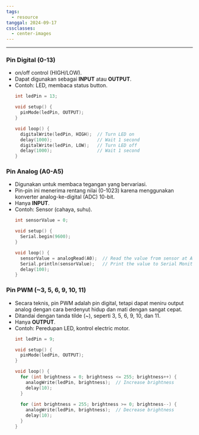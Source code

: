 ```yaml
---
tags:
  - resource
tanggal: 2024-09-17
cssclasses:
  - center-images
---
```

___
### Pin Digital (0-13)
- on/off control (HIGH/LOW).
- Dapat digunakan sebagai **INPUT** atau **OUTPUT**.
- Contoh: LED, membaca status button.
	```c
	int ledPin = 13;
	
	void setup() {
	  pinMode(ledPin, OUTPUT);
	}
	
	void loop() {
	  digitalWrite(ledPin, HIGH);  // Turn LED on
	  delay(1000);                 // Wait 1 second
	  digitalWrite(ledPin, LOW);   // Turn LED off
	  delay(1000);                 // Wait 1 second
	}	
	```

### Pin Analog (A0-A5)
- Digunakan untuk membaca tegangan yang bervariasi.
- Pin-pin ini menerima rentang nilai (0-1023) karena menggunakan konverter analog-ke-digital (ADC) 10-bit.
- Hanya **INPUT**.
- Contoh: Sensor (cahaya, suhu).
	```c
	int sensorValue = 0;
	
	void setup() {
	  Serial.begin(9600);
	}
	
	void loop() {
	  sensorValue = analogRead(A0);  // Read the value from sensor at A0
	  Serial.println(sensorValue);   // Print the value to Serial Monitor
	  delay(100);
	}
	```

### Pin PWM (~3, 5, 6, 9, 10, 11)
- Secara teknis, pin PWM adalah pin digital, tetapi dapat meniru output analog dengan cara berdenyut hidup dan mati dengan sangat cepat.
- Ditandai dengan tanda tilde (~), seperti 3, 5, 6, 9, 10, dan 11.
- Hanya **OUTPUT**.
- Contoh: Peredupan LED, kontrol electric motor.
	```c
	int ledPin = 9;
	
	void setup() {
	  pinMode(ledPin, OUTPUT);
	}
	
	void loop() {
	  for (int brightness = 0; brightness <= 255; brightness++) {
	    analogWrite(ledPin, brightness);  // Increase brightness
	    delay(10);
	  }
	  
	  for (int brightness = 255; brightness >= 0; brightness--) {
	    analogWrite(ledPin, brightness);  // Decrease brightness
	    delay(10);
	  }
	}
	```